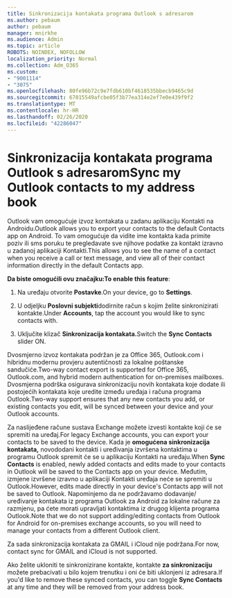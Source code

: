 ```yaml
---
title: Sinkronizacija kontakata programa Outlook s adresarom
ms.author: pebaum
author: pebaum
manager: mnirkhe
ms.audience: Admin
ms.topic: article
ROBOTS: NOINDEX, NOFOLLOW
localization_priority: Normal
ms.collection: Adm_O365
ms.custom:
- "9001114"
- "3075"
ms.openlocfilehash: 80fe96b72c9e7fdb610bf4618535bbecb9465c9d
ms.sourcegitcommit: 67015549afcbe05f3b77ea314e2ef7e0e439f9f2
ms.translationtype: MT
ms.contentlocale: hr-HR
ms.lasthandoff: 02/26/2020
ms.locfileid: "42286047"
---
```

# <a name="sync-my-outlook-contacts-to-my-address-book"></a><span data-ttu-id="e30d6-102">Sinkronizacija kontakata programa Outlook s adresarom</span><span class="sxs-lookup"><span data-stu-id="e30d6-102">Sync my Outlook contacts to my address book</span></span>

<span data-ttu-id="e30d6-103">Outlook vam omogućuje izvoz kontakata u zadanu aplikaciju Kontakti na Androidu.</span><span class="sxs-lookup"><span data-stu-id="e30d6-103">Outlook allows you to export your contacts to the default Contacts app on Android.</span></span> <span data-ttu-id="e30d6-104">To vam omogućuje da vidite ime kontakta kada primite poziv ili sms poruku te pregledavate sve njihove podatke za kontakt izravno u zadanoj aplikaciji Kontakti.</span><span class="sxs-lookup"><span data-stu-id="e30d6-104">This allows you to see the name of a contact when you receive a call or text message, and view all of their contact information directly in the default Contacts app.</span></span>
 
<span data-ttu-id="e30d6-105">**Da biste omogućili ovu značajku:**</span><span class="sxs-lookup"><span data-stu-id="e30d6-105">**To enable this feature**:</span></span>
 
1. <span data-ttu-id="e30d6-106">Na uređaju otvorite **Postavke**.</span><span class="sxs-lookup"><span data-stu-id="e30d6-106">On your device, go to **Settings**.</span></span>

2. <span data-ttu-id="e30d6-107">U odjeljku **Poslovni subjekti**dodirnite račun s kojim želite sinkronizirati kontakte.</span><span class="sxs-lookup"><span data-stu-id="e30d6-107">Under **Accounts**, tap the account you would like to sync contacts with.</span></span>

3. <span data-ttu-id="e30d6-108">Uključite klizač **Sinkronizacija kontakata.**</span><span class="sxs-lookup"><span data-stu-id="e30d6-108">Switch the **Sync Contacts** slider ON.</span></span>
 
<span data-ttu-id="e30d6-109">Dvosmjerno izvoz kontakata podržan je za Office 365, Outlook.com i hibridnu modernu provjeru autentičnosti za lokalne poštanske sandučiće.</span><span class="sxs-lookup"><span data-stu-id="e30d6-109">Two-way contact export is supported for Office 365, Outlook.com, and hybrid modern authentication for on-premises mailboxes.</span></span> <span data-ttu-id="e30d6-110">Dvosmjerna podrška osigurava sinkronizaciju novih kontakata koje dodate ili postojećih kontakata koje uredite između uređaja i računa programa Outlook.</span><span class="sxs-lookup"><span data-stu-id="e30d6-110">Two-way support ensures that any new contacts you add, or existing contacts you edit, will be synced between your device and your Outlook accounts.</span></span>
 
<span data-ttu-id="e30d6-111">Za naslijeđene račune sustava Exchange možete izvesti kontakte koji će se spremiti na uređaj.</span><span class="sxs-lookup"><span data-stu-id="e30d6-111">For legacy Exchange accounts, you can export your contacts to be saved to the device.</span></span> <span data-ttu-id="e30d6-112">Kada je **omogućena sinkronizacija kontakata,** novododani kontakti i uređivanja izvršena kontaktima u programu Outlook spremit će se u aplikaciju Kontakti na uređaju.</span><span class="sxs-lookup"><span data-stu-id="e30d6-112">When **Sync Contacts** is enabled, newly added contacts and edits made to your contacts in Outlook will be saved to the Contacts app on your device.</span></span> <span data-ttu-id="e30d6-113">Međutim, izmjene izvršene izravno u aplikaciji Kontakti uređaja neće se spremiti u Outlook.</span><span class="sxs-lookup"><span data-stu-id="e30d6-113">However, edits made directly in your device's Contacts app will not be saved to Outlook.</span></span> <span data-ttu-id="e30d6-114">Napominjemo da ne podržavamo dodavanje/ uređivanje kontakata iz programa Outlook za Android za lokalne račune za razmjenu, pa ćete morati upravljati kontaktima iz drugog klijenta programa Outlook.</span><span class="sxs-lookup"><span data-stu-id="e30d6-114">Note that we do not support adding/editing contacts from Outlook for Android for on-premises exchange accounts, so you will need to manage your contacts from a different Outlook client.</span></span>
 
<span data-ttu-id="e30d6-115">Za sada sinkronizacija kontakata za GMAIL i iCloud nije podržana.</span><span class="sxs-lookup"><span data-stu-id="e30d6-115">For now, contact sync for GMAIL and iCloud is not supported.</span></span>
 
<span data-ttu-id="e30d6-116">Ako želite ukloniti te sinkronizirane kontakte, kontakte **za sinkronizaciju** možete prebacivati u bilo kojem trenutku i oni će biti uklonjeni iz adresara.</span><span class="sxs-lookup"><span data-stu-id="e30d6-116">If you'd like to remove these synced contacts, you can toggle **Sync Contacts** at any time and they will be removed from your address book.</span></span>
